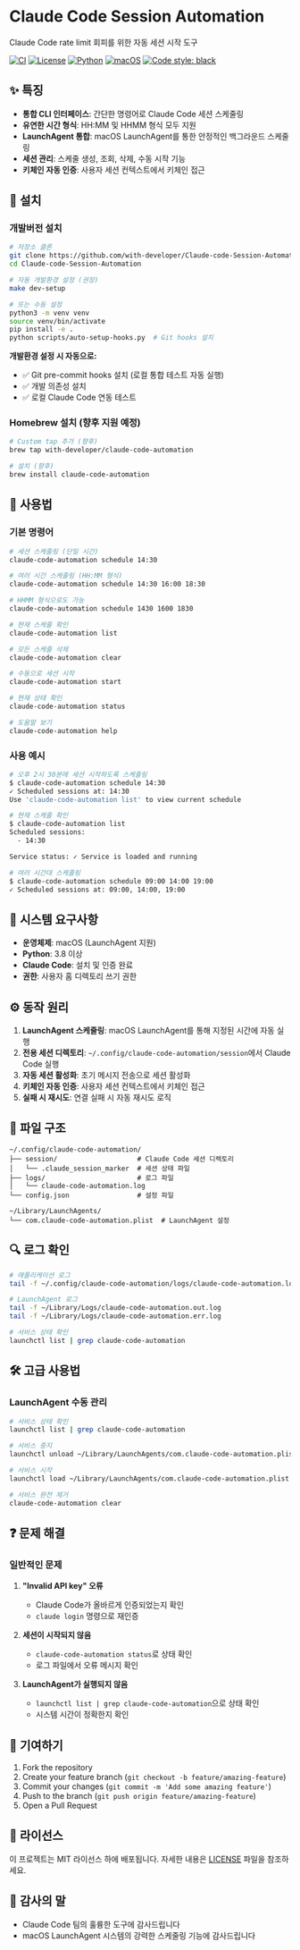 # Claude Code Session Automation

Claude Code rate limit 회피를 위한 자동 세션 시작 도구

[![CI](https://github.com/with-developer/Claude-code-Session-Automation/workflows/CI/badge.svg)](https://github.com/with-developer/Claude-code-Session-Automation/actions)
[![License](https://img.shields.io/badge/license-MIT-blue.svg)](LICENSE)
[![Python](https://img.shields.io/badge/python-3.9+-blue.svg)](https://python.org)
[![macOS](https://img.shields.io/badge/platform-macOS-lightgrey.svg)](https://www.apple.com/macos/)
[![Code style: black](https://img.shields.io/badge/code%20style-black-000000.svg)](https://github.com/psf/black)

## ✨ 특징

- **통합 CLI 인터페이스**: 간단한 명령어로 Claude Code 세션 스케줄링
- **유연한 시간 형식**: HH:MM 및 HHMM 형식 모두 지원
- **LaunchAgent 통합**: macOS LaunchAgent를 통한 안정적인 백그라운드 스케줄링
- **세션 관리**: 스케줄 생성, 조회, 삭제, 수동 시작 기능
- **키체인 자동 인증**: 사용자 세션 컨텍스트에서 키체인 접근

## 🚀 설치

### 개발버전 설치

```bash
# 저장소 클론
git clone https://github.com/with-developer/Claude-code-Session-Automation.git
cd Claude-code-Session-Automation

# 자동 개발환경 설정 (권장)
make dev-setup

# 또는 수동 설정
python3 -m venv venv
source venv/bin/activate
pip install -e .
python scripts/auto-setup-hooks.py  # Git hooks 설치
```

**개발환경 설정 시 자동으로:**
- ✅ Git pre-commit hooks 설치 (로컬 통합 테스트 자동 실행)
- ✅ 개발 의존성 설치  
- ✅ 로컬 Claude Code 연동 테스트

### Homebrew 설치 (향후 지원 예정)

```bash
# Custom tap 추가 (향후)
brew tap with-developer/claude-code-automation

# 설치 (향후)
brew install claude-code-automation
```

## 📖 사용법

### 기본 명령어

```bash
# 세션 스케줄링 (단일 시간)
claude-code-automation schedule 14:30

# 여러 시간 스케줄링 (HH:MM 형식)
claude-code-automation schedule 14:30 16:00 18:30

# HHMM 형식으로도 가능
claude-code-automation schedule 1430 1600 1830

# 현재 스케줄 확인
claude-code-automation list

# 모든 스케줄 삭제
claude-code-automation clear

# 수동으로 세션 시작
claude-code-automation start

# 현재 상태 확인
claude-code-automation status

# 도움말 보기
claude-code-automation help
```

### 사용 예시

```bash
# 오후 2시 30분에 세션 시작하도록 스케줄링
$ claude-code-automation schedule 14:30
✓ Scheduled sessions at: 14:30
Use 'claude-code-automation list' to view current schedule

# 현재 스케줄 확인
$ claude-code-automation list
Scheduled sessions:
  - 14:30

Service status: ✓ Service is loaded and running

# 여러 시간대 스케줄링
$ claude-code-automation schedule 09:00 14:00 19:00
✓ Scheduled sessions at: 09:00, 14:00, 19:00
```

## 🔧 시스템 요구사항

- **운영체제**: macOS (LaunchAgent 지원)
- **Python**: 3.8 이상
- **Claude Code**: 설치 및 인증 완료
- **권한**: 사용자 홈 디렉토리 쓰기 권한

## ⚙️ 동작 원리

1. **LaunchAgent 스케줄링**: macOS LaunchAgent를 통해 지정된 시간에 자동 실행
2. **전용 세션 디렉토리**: `~/.config/claude-code-automation/session`에서 Claude Code 실행
3. **자동 세션 활성화**: 초기 메시지 전송으로 세션 활성화
4. **키체인 자동 인증**: 사용자 세션 컨텍스트에서 키체인 접근
5. **실패 시 재시도**: 연결 실패 시 자동 재시도 로직

## 📁 파일 구조

```
~/.config/claude-code-automation/
├── session/                    # Claude Code 세션 디렉토리
│   └── .claude_session_marker  # 세션 상태 파일
├── logs/                       # 로그 파일
│   └── claude-code-automation.log
└── config.json                 # 설정 파일

~/Library/LaunchAgents/
└── com.claude-code-automation.plist  # LaunchAgent 설정
```

## 🔍 로그 확인

```bash
# 애플리케이션 로그
tail -f ~/.config/claude-code-automation/logs/claude-code-automation.log

# LaunchAgent 로그
tail -f ~/Library/Logs/claude-code-automation.out.log
tail -f ~/Library/Logs/claude-code-automation.err.log

# 서비스 상태 확인
launchctl list | grep claude-code-automation
```

## 🛠️ 고급 사용법

### LaunchAgent 수동 관리

```bash
# 서비스 상태 확인
launchctl list | grep claude-code-automation

# 서비스 중지
launchctl unload ~/Library/LaunchAgents/com.claude-code-automation.plist

# 서비스 시작
launchctl load ~/Library/LaunchAgents/com.claude-code-automation.plist

# 서비스 완전 제거
claude-code-automation clear
```

## ❓ 문제 해결

### 일반적인 문제

1. **"Invalid API key" 오류**
   - Claude Code가 올바르게 인증되었는지 확인
   - `claude login` 명령으로 재인증

2. **세션이 시작되지 않음**
   - `claude-code-automation status`로 상태 확인
   - 로그 파일에서 오류 메시지 확인

3. **LaunchAgent가 실행되지 않음**
   - `launchctl list | grep claude-code-automation`으로 상태 확인
   - 시스템 시간이 정확한지 확인

## 🤝 기여하기

1. Fork the repository
2. Create your feature branch (`git checkout -b feature/amazing-feature`)
3. Commit your changes (`git commit -m 'Add some amazing feature'`)
4. Push to the branch (`git push origin feature/amazing-feature`)
5. Open a Pull Request

## 📄 라이선스

이 프로젝트는 MIT 라이선스 하에 배포됩니다. 자세한 내용은 [LICENSE](LICENSE) 파일을 참조하세요.

## 🙏 감사의 말

- Claude Code 팀의 훌륭한 도구에 감사드립니다
- macOS LaunchAgent 시스템의 강력한 스케줄링 기능에 감사드립니다